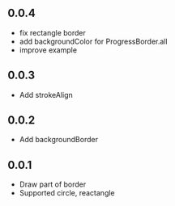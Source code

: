 ## 0.0.4

* fix rectangle border
* add backgroundColor for ProgressBorder.all
* improve example

## 0.0.3

* Add strokeAlign

## 0.0.2

* Add backgroundBorder

## 0.0.1

* Draw part of border
* Supported circle, reactangle
